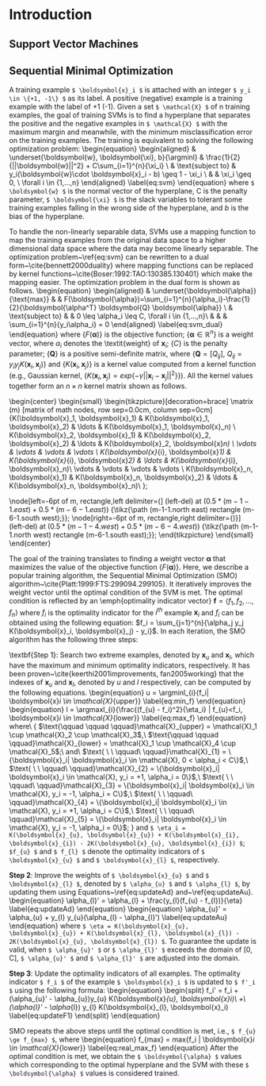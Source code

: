 Introduction
======
## Support Vector Machines

## Sequential Minimal Optimization
A training example ``$ \boldsymbol{x}_i $`` is attached with an integer ``$ y_i \in \{+1, -1\} $`` as its label. A positive (negative) example is a training example with the label of +1 (-1). Given a set ``$ \mathcal{X} $`` of n training examples,
the goal of training SVMs is to find a hyperplane that separates the positive and the negative examples in ``$ \mathcal{X} $`` with the maximum margin and meanwhile, with the minimum misclassification error on the training examples. The training is equivalent to solving the following optimization problem:
\begin{equation}
\begin{aligned}
& \underset{\boldsymbol{w}, \boldsymbol{\xi}, b}{\argminl}
& \frac{1}{2}{||\boldsymbol{w}||^2} + C\sum_{i=1}^{n}{\xi_i} \\
& \text{subject to}
&  y_i(\boldsymbol{w}\cdot \boldsymbol{x}_i - b) \geq 1 - \xi_i \\
& & \xi_i \geq 0, \ \forall i \in \{1,...,n\}
\end{aligned}
\label{eq:svm}
\end{equation}
where ``$ \boldsymbol{w} $`` is the normal vector of the hyperplane, C is the penalty parameter, ``$ \boldsymbol{\xi} $`` is the slack variables to tolerant some training examples falling in the wrong side of the hyperplane, and $b$ is the bias of the hyperplane.

To handle the non-linearly separable data, SVMs use a mapping function to map the training examples from the original data space to a higher dimensional data space where the data may become linearly separable. The optimization problem~\ref{eq:svm} can be rewritten to a dual form~\cite{bennett2000duality}
where mapping functions can be replaced by kernel functions~\cite{Boser:1992:TAO:130385.130401}
which make the mapping easier.
The optimization problem in the dual form is shown as follows.
\begin{equation}
\begin{aligned}
& \underset{\boldsymbol{\alpha}}{\text{max}}
& & F(\boldsymbol{\alpha})=\sum_{i=1}^{n}{\alpha_i}-\frac{1}{2}{\boldsymbol{\alpha^T} \boldsymbol{Q} \boldsymbol{\alpha}} \\
& \text{subject to}
& &  0 \leq \alpha_i \leq C, \forall i \in \{1,...,n\}\\
& & & \sum_{i=1}^{n}{y_i\alpha_i} = 0
\end{aligned}
\label{eq:svm_dual}
\end{equation}
where {$F(\boldsymbol{\alpha})$} is the objective function;
{$\boldsymbol{\alpha} \in \mathbb{R}^n$} is a weight vector, where $\alpha_i$
denotes the \textit{weight} of $\boldsymbol{x}_i$; {$C$} is the penalty parameter;
{$\boldsymbol{Q}$} is a positive semi-definite matrix,
where {$\boldsymbol{Q} = [Q_{ij}]$, $Q_{ij} = y_i y_j K(\boldsymbol{x}_i, \boldsymbol{x}_j)$}
and {$K(\boldsymbol{x}_i, \boldsymbol{x}_j)$} is a kernel value computed from a kernel
function (e.g., Gaussian kernel, {$K(\boldsymbol{x}_i, \boldsymbol{x}_j) =
exp\{-\gamma||\boldsymbol{x}_i-\boldsymbol{x}_j||^2\}$}).
All the kernel values together form an $n \times n$ kernel matrix shown as follows.

\begin{center}
\begin{small}
\begin{tikzpicture}[decoration=brace]
\matrix (m) [matrix of math nodes, row sep=0.0cm, column sep=0cm] {K(\boldsymbol{x}_1, \boldsymbol{x}_1) & K(\boldsymbol{x}_1, \boldsymbol{x}_2) & \ldots & K(\boldsymbol{x}_1, \boldsymbol{x}_n) \\
K(\boldsymbol{x}_2, \boldsymbol{x}_1) & K(\boldsymbol{x}_2, \boldsymbol{x}_2) & \ldots & K(\boldsymbol{x}_2, \boldsymbol{x}_n) \\
\vdots & \vdots & \vdots & \vdots \\
K(\boldsymbol{x}_{i}, \boldsymbol{x}_1) & K(\boldsymbol{x}_{i}, \boldsymbol{x}_2) & \ldots & K(\boldsymbol{x}_{i}, \boldsymbol{x}_n)\\
\vdots & \vdots & \vdots & \vdots \\
K(\boldsymbol{x}_n, \boldsymbol{x}_1) & K(\boldsymbol{x}_n, \boldsymbol{x}_2) & \ldots & K(\boldsymbol{x}_n, \boldsymbol{x}_n)\\
};

\node[left=-6pt of m, rectangle,left delimiter=(] (left-del) at ($0.5*(m-1-1.east)+0.5*(m-6-1.east)$) {\tikz{\path (m-1-1.north east) rectangle (m-6-1.south west);}};
\node[right=-6pt of m, rectangle,right delimiter={)}] (left-del) at ($0.5*(m-1-4.west)+0.5*(m-6-4.west)$) {\tikz{\path (m-1-1.north west) rectangle (m-6-1.south east);}};
\end{tikzpicture}
\end{small}
\end{center}

The goal of the training translates to finding a weight vector $\boldsymbol{\alpha}$ that maximizes the value of the objective
function {$F(\boldsymbol{\alpha})$}.
Here, we describe a popular training algorithm, the Sequential Minimal Optimization (SMO) algorithm~\cite{Platt:1999:FTS:299094.299105}.
It iteratively improves the weight vector until the optimal condition of the SVM is met.
The optimal condition is reflected by an \emph{optimality indicator vector}
$\boldsymbol{f} = \langle f_1, f_2, ..., f_n \rangle$ where $f_i$ is the optimality indicator for the $i^{th}$ example $\boldsymbol{x}_i$ and
$f_i$ can be obtained using the following equation:
$f_i = \sum_{j=1}^{n}{\alpha_j y_j K(\boldsymbol{x}_i, \boldsymbol{x}_j) - y_i}$.
In each iteration, the SMO algorithm has the following three steps:

\textbf{Step 1}: Search two extreme examples, denoted by $\boldsymbol{x}_{u}$ and $\boldsymbol{x}_{l}$,
which have the maximum and minimum optimality indicators, respectively.
It has been proven~\cite{keerthi2001improvements, fan2005working} that the indexes of
$\boldsymbol{x}_{u}$ and $\boldsymbol{x}_{l}$, denoted by $u$ and $l$ respectively, can be computed by the following equations.
\begin{equation}
u = \argminl_{i}\{f_i| \boldsymbol{x}_i \in \mathcal{X}_{upper}\}
\label{eq:min_f}
\end{equation}
\begin{equation}
l = \argmaxl_{i}\{\frac{(f_{u} - f_i)^2}{\eta_i} | f_{u}<f_i, \boldsymbol{x}_i \in \mathcal{X}_{lower}\}
\label{eq:max_f}
\end{equation}
where\\
{
$\text{\qquad \qquad \qquad}\mathcal{X}_{upper} = \mathcal{X}_1 \cup \mathcal{X}_2 \cup \mathcal{X}_3$,\\
$\text{\qquad \qquad \qquad}\mathcal{X}_{lower} = \mathcal{X}_1 \cup \mathcal{X}_4 \cup \mathcal{X}_5$;\\
and\\
$\text{ \ \ \qquad\ \qquad}\mathcal{X}_{1} = \{\boldsymbol{x}_i| \boldsymbol{x}_i \in \mathcal{X}, 0 < \alpha_i < C\}$,\\
$\text{ \ \ \qquad\ \qquad}\mathcal{X}_{2} = \{\boldsymbol{x}_i| \boldsymbol{x}_i \in \mathcal{X}, y_i = +1, \alpha_i = 0\}$,\\
$\text{ \ \ \qquad\ \qquad}\mathcal{X}_{3} = \{\boldsymbol{x}_i| \boldsymbol{x}_i \in \mathcal{X}, y_i = -1, \alpha_i = C\}$,\\
$\text{ \ \ \qquad\ \qquad}\mathcal{X}_{4} = \{\boldsymbol{x}_i| \boldsymbol{x}_i \in \mathcal{X}, y_i = +1, \alpha_i = C\}$,\\
$\text{ \ \ \qquad\ \qquad}\mathcal{X}_{5} = \{\boldsymbol{x}_i| \boldsymbol{x}_i \in \mathcal{X}, y_i = -1, \alpha_i = 0\}$;
}
and ``$ \eta_i = K(\boldsymbol{x}_{u}, \boldsymbol{x}_{u}) + K(\boldsymbol{x}_{i}, \boldsymbol{x}_{i}) - 2K(\boldsymbol{x}_{u}, \boldsymbol{x}_{i}) $``; ``$f_{u} $`` and ``$ f_{l} $`` denote the optimality indicators of ``$ \boldsymbol{x}_{u} $`` and ``$ \boldsymbol{x}_{l} $``, respectively.

**Step 2**: Improve the weights of ``$ \boldsymbol{x}_{u} $`` and ``$ \boldsymbol{x}_{l} $``, denoted by ``$ \alpha_{u} $`` and ``$ \alpha_{l} $``, by updating them using Equations~\ref{eq:updateAd} and~\ref{eq:updateAu}.
\begin{equation}
\alpha_{l}' = \alpha_{l} + \frac{y_{l}(f_{u} - f_{l})}{\eta}
\label{eq:updateAd}
\end{equation}
\begin{equation}
\alpha_{u}' = \alpha_{u} + y_{l} y_{u}(\alpha_{l} - \alpha_{l}')
\label{eq:updateAu}
\end{equation}
where ``$ \eta = K(\boldsymbol{x}_{u}, \boldsymbol{x}_{u}) + K(\boldsymbol{x}_{l}, \boldsymbol{x}_{l}) - 2K(\boldsymbol{x}_{u}, \boldsymbol{x}_{l}) $``. To guarantee the update is valid, when ``$ \alpha_{u}' $`` or ``$ \alpha_{l}' $`` exceeds the domain of [0, C], ``$ \alpha_{u}' $`` and ``$ \alpha_{l}' $`` are adjusted into the domain.

**Step 3**: Update the optimality indicators of all examples. The optimality indicator ``$ f_i $`` of the example ``$ \boldsymbol{x}_i $`` is updated to ``$ f'_i $`` using the following formula:
\begin{equation}
\begin{split}
f_i' = f_i + (\alpha_{u}' - \alpha_{u})y_{u} K(\boldsymbol{x}_{u}, \boldsymbol{x}_i)\\
   +\ (\alpha_{l}' - \alpha_{l}) y_{l} K(\boldsymbol{x}_{l}, \boldsymbol{x}_i)
\label{eq:updateF1}
\end{split}
\end{equation}

SMO repeats the above steps until the optimal condition is met, i.e., ``$ f_{u} \ge f_{max} $``,
where
\begin{equation}
f_{max} = max\{f_i | \boldsymbol{x}_i \in \mathcal{X}_{lower}\}
\label{eq:real_max_f}
\end{equation}
After the optimal condition is met, we obtain the ``$ \boldsymbol{\alpha} $`` values which corresponding to the optimal hyperplane and the SVM with these ``$ \boldsymbol{\alpha} $`` values is considered trained.
